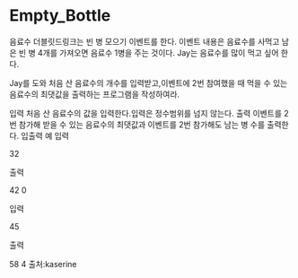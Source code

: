 # Empty_Bottle

음료수 더블릿드링크는 빈 병 모으기 이벤트를 한다. 이벤트 내용은 음료수를 사먹고 남은 빈 병 4개를 가져오면 음료수 1병을 주는 것이다. Jay는 음료수를 많이 먹고 싶어 한다.

Jay를 도와 처음 산 음료수의 개수를 입력받고,이벤트에 2번 참여했을 때 먹을 수 있는 음료수의 최댓값을 출력하는 프로그램을 작성하여라.

입력
처음 산 음료수의 값을 입력한다.입력은 정수범위를 넘지 않는다.
출력
이벤트를 2번 참가해 받을 수 있는 음료수의 최댓값과 이벤트를 2번 참가해도 남는 병 수를 출력한다.
입출력 예
입력

32

출력

42 0

입력

45

출력

58 4
출처:kaserine
